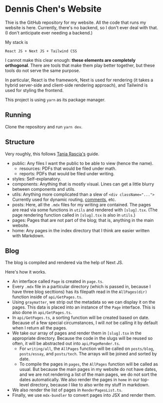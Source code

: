 # Dennis Chen's Website

Thie is the GitHub repository for my website.
All the code that runs my website is here.
Currently, there's no backend,
so I don't ever deal with that.
(I don't anticipate ever needing a backend.)

My stack is

    React JS + Next JS + Tailwind CSS

I cannot make this clear enough:
**these elements are completely orthogonal**.
There are tools that make them play better together,
but these tools do not serve the same purpose.

In particular, React is the framework,
Next is used for rendering
(it takes a hybrid server-side and client-side rendering approach),
and Tailwind is used for styling the frontend.

This project is using `yarn` as its package manager.

## Running

Clone the repository and run `yarn dev`.

## Structure

Very roughly, this follows
[Tania Rascia's](https://www.taniarascia.com/react-architecture-directory-structure/#utils) guide.

- public: Any files I want the public to be able to view
  (hence the name).
  - resources: PDFs that would be filed under math.
  - reports: PDFs that would be filed under writing.
- styles: Self-explanatory.
- components: Anything that is mostly visual.
  Lines can get a little blurry between components and utils.
- utils: Anything more complicated than a slew of `<div className="...">`
  Currently used for dynamic routing, [comments](https://github.com/maggie-j-liu/reactive), etc.
- posts: Here, all the `.mdx` files for my writing are contained.
  The pages are read via some functions in `utils` and rendered with `[slug].tsx`.
  (The page rendering function called in `[slug].tsx` is also in `utils`.)
- pages: Pages that are not part of the blog; that is, anything in the main website.
- home: Any pages in the index 
directory that I think are easier
  written with Markdown.

## Blog

The blog is compiled and rendered
via the help of Next JS.

Here's how it works.

- An interface called `Page`
  is created in `page.ts`.
- Every `.mdx` file in a particular directory
  (which is passed in, because I have three blog secttions)
  has its filepath read in the `AllPages(dir)` function
  inside of `api/GetPages.ts`.
- Using `graymatter`,
  we strip out the metadata
  so we can display it on the pages.
  This data is placed into an instance
  of the `Page` interface.
  This is also done in `api/GetPages.ts`.
- In `api/GetPages.ts`,
  a sorting function will be created
  based on date.
  Because of a few special circumstances,
  I will _not_ be calling it by default
  when I return all the pages.
- We take our array of pages
  and render them in
  `[slug].tsx` in the appropriate directory.
  Because the code in the slugs
  will be reused so often,
  it will be abstracted out
  into `api/PageRender.ts`.
  - For `writing/all`,
    the `AllPages` function will be called
    on `posts/blog`, `posts/essay`, and `posts/tech`.
    The arrays will be joined and sorted by date.
  - To compile the pages in `pages`,
    the `AllPages` function will be called as usual.
    But because the main pages in my website do not have dates,
    and we are not rendering a list of the main pages,
    we do not sort the dates automatically.
    We also render the pages in `home` in our top-level directory,
    because I like to also write my stuff in markdown.
- We also render the list of pages
  in `RenderPagesList.ts`.
- Finally, we use `mdx-bundler` to convert pages
  into JSX and render them.
